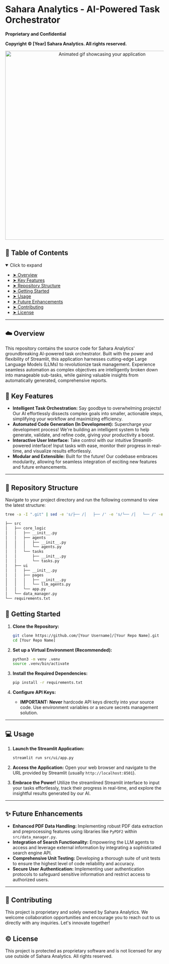 # Sahara Analytics - AI-Powered Task Orchestrator

**Proprietary and Confidential**

**Copyright © [Year] Sahara Analytics. All rights reserved.**

<center> 
<img src="path/to/your/animated-gif.gif" alt="Animated gif showcasing your application" width="600"> 
</center>


## 📕 Table of Contents

<details open="open">
  <summary>Click to expand</summary>
  <ul>
    <li><a href="#overview">➤ Overview</a></li>
    <li><a href="#key-features">➤ Key Features</a></li>
    <li><a href="#repository-structure">➤ Repository Structure</a></li>
    <li><a href="#getting-started">➤ Getting Started</a></li>
    <li><a href="#usage">➤ Usage</a></li>
    <li><a href="#future-enhancements">➤ Future Enhancements</a></li>
    <li><a href="#contributing">➤ Contributing</a></li>
    <li><a href="#license">➤ License</a></li>
  </ul>
</details>

---

## ☁️ Overview

This repository contains the source code for Sahara Analytics' groundbreaking AI-powered task orchestrator. Built with the power and flexibility of Streamlit, this application harnesses cutting-edge Large Language Models (LLMs) to revolutionize task management. Experience seamless automation as complex objectives are intelligently broken down into manageable sub-tasks, while gaining valuable insights from automatically generated, comprehensive reports. 

## 🚀 Key Features

- **Intelligent Task Orchestration:**  Say goodbye to overwhelming projects! Our AI effortlessly dissects complex goals into smaller, actionable steps, simplifying your workflow and maximizing efficiency.
- **Automated Code Generation (In Development):** Supercharge your development process! We're building an intelligent system to help generate, validate, and refine code, giving your productivity a boost.
- **Interactive User Interface:**   Take control with our intuitive Streamlit-powered interface! Input tasks with ease, monitor their progress in real-time, and visualize results effortlessly.
- **Modular and Extensible:**  Built for the future! Our codebase embraces modularity, allowing for seamless integration of exciting new features and future enhancements.

---

## 📁 Repository Structure

Navigate to your project directory and run the following command to view the latest structure:

```sh
tree -a -I ".git" | sed -e 's/├── /│   ├── /' -e 's/└── /│   └── /' -e 's/^[^│].*/├── &/'

├── src
│   ├── core_logic
│   │   ├── __init__.py
│   │   ├── agents
│   │   │   ├── __init__.py
│   │   │   └── agents.py
│   │   └── tasks
│   │       ├── __init__.py
│   │       └── tasks.py
│   ├── ui
│   │   ├── __init__.py
│   │   ├── pages
│   │   │   ├── __init__.py
│   │   │   └── llm_agents.py
│   │   └── app.py
│   └── data_manager.py
└── requirements.txt


```
## 🚧 Getting Started

1.  **Clone the Repository:**
    ```bash
    git clone https://github.com/[Your Username]/[Your Repo Name].git
    cd [Your Repo Name]
    ```

2.  **Set up a Virtual Environment (Recommended):**
    ```bash
    python3 -m venv .venv
    source .venv/bin/activate
    ```

3.  **Install the Required Dependencies:**
    ```bash
    pip install -r requirements.txt
    ```

4.  **Configure API Keys:**
    -   **IMPORTANT:**  **Never** hardcode API keys directly into your source code. Use environment variables or a secure secrets management solution.

---

##  💻 Usage

1.  **Launch the Streamlit Application:**
    ```bash
    streamlit run src/ui/app.py
    ```

2.  **Access the Application:** Open your web browser and navigate to the URL provided by Streamlit (usually `http://localhost:8501`).

3.  **Embrace the Power!** Utilize the streamlined Streamlit interface to input your tasks effortlessly, track their progress in real-time, and explore the insightful results generated by our AI.

---

## ✨ Future Enhancements

- **Enhanced PDF Data Handling:** Implementing robust PDF data extraction and preprocessing features using libraries like `PyPDF2` within `src/data_manager.py`.
- **Integration of Search Functionality:**  Empowering the LLM agents to access and leverage external information by integrating a sophisticated search engine API.
- **Comprehensive Unit Testing:**  Developing a thorough suite of unit tests to ensure the highest level of code reliability and accuracy.
- **Secure User Authentication:** Implementing user authentication protocols to safeguard sensitive information and restrict access to authorized users.

---

## 🤝 Contributing

This project is proprietary and solely owned by Sahara Analytics. We welcome collaboration opportunities and encourage you to reach out to us directly with any inquiries. Let's innovate together!

## © License

This project is protected as proprietary software and is not licensed for any use outside of Sahara Analytics. All rights reserved.
